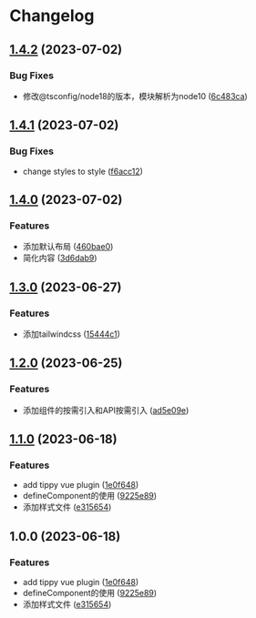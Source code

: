 # Changelog

## [1.4.2](https://github.com/zhuying547/vue-vite-starter/compare/v1.4.1...v1.4.2) (2023-07-02)


### Bug Fixes

* 修改@tsconfig/node18的版本，模块解析为node10 ([6c483ca](https://github.com/zhuying547/vue-vite-starter/commit/6c483cab6b22d6f0112f428b7c3a7e9a380a47aa))

## [1.4.1](https://github.com/zhuying547/vue-vite-starter/compare/v1.4.0...v1.4.1) (2023-07-02)


### Bug Fixes

* change styles to style ([f6acc12](https://github.com/zhuying547/vue-vite-starter/commit/f6acc12dca3d94c29cef52ea1c7f038854820729))

## [1.4.0](https://github.com/zhuying547/vue-vite-starter/compare/v1.3.0...v1.4.0) (2023-07-02)


### Features

* 添加默认布局 ([460bae0](https://github.com/zhuying547/vue-vite-starter/commit/460bae030cbbc3edf5118897708ea6e99715201a))
* 简化内容 ([3d6dab9](https://github.com/zhuying547/vue-vite-starter/commit/3d6dab9124a7533c9881e43842b0506092f37ad6))

## [1.3.0](https://github.com/zhuying547/vue-vite-starter/compare/v1.2.0...v1.3.0) (2023-06-27)


### Features

* 添加tailwindcss ([15444c1](https://github.com/zhuying547/vue-vite-starter/commit/15444c160f9b6f8351429682f8426a75d8571f99))

## [1.2.0](https://github.com/zhuying547/vue-vite-starter/compare/v1.1.0...v1.2.0) (2023-06-25)


### Features

* 添加组件的按需引入和API按需引入 ([ad5e09e](https://github.com/zhuying547/vue-vite-starter/commit/ad5e09e8b5d3039e939db0dbc2c3368fcae8d755))

## [1.1.0](https://github.com/zhuying547/vue-vite-starter/compare/v1.0.0...v1.1.0) (2023-06-18)


### Features

* add tippy vue plugin ([1e0f648](https://github.com/zhuying547/vue-vite-starter/commit/1e0f648d3d05b246db8debe19255b71353c36d42))
* defineComponent的使用 ([9225e89](https://github.com/zhuying547/vue-vite-starter/commit/9225e897a8cbbf2bf52ef2b35394a38e30b94d59))
* 添加样式文件 ([e315654](https://github.com/zhuying547/vue-vite-starter/commit/e315654457a730a25ac5bc07a18fa5b37ee6b18c))

## 1.0.0 (2023-06-18)


### Features

* add tippy vue plugin ([1e0f648](https://github.com/zhuying547/vue-vite-starter/commit/1e0f648d3d05b246db8debe19255b71353c36d42))
* defineComponent的使用 ([9225e89](https://github.com/zhuying547/vue-vite-starter/commit/9225e897a8cbbf2bf52ef2b35394a38e30b94d59))
* 添加样式文件 ([e315654](https://github.com/zhuying547/vue-vite-starter/commit/e315654457a730a25ac5bc07a18fa5b37ee6b18c))
